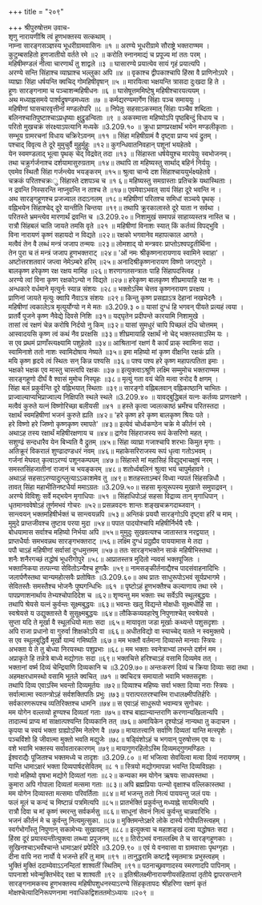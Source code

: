 +++
title = "२०९"

+++
श्रीपुरुषोत्तम उवाच-  
शृणु नारायणीश्रि त्वं हूणभक्तस्य सत्कथाम् ।  
नाम्ना सारङ्गसञ्ज्ञस्य भूधरीग्रामवासिनः ॥१ ॥
अरण्ये भूधरीग्रामे सौराष्ट्रे भक्तराण्मम ।  
कुटुम्बसहितो हूणजातीयो वर्तते रमे ॥२ ॥
करोति स्नानमाद्यं च प्रपूज्य मां ततः परम् ।  
महिषीमण्डलं नीत्वा चारणार्थं तु शाद्वले ॥३ ॥
घासारण्ये प्रयात्येव सायं गृहं प्रयात्यपि ।  
अरण्ये सन्ति सिंहाश्च व्याघ्राश्च भल्लुका अपि ॥४ ॥
वृकाश्च द्वीपकाश्चापि हिंस्रा वै प्राणिनोऽपरे ।  
व्याघ्राः सिंहा धर्षयन्ति क्वचिद् गोमहिषीवृषान् ॥५ ॥
मारयित्वा भक्षयन्ति त्रासदा दुःखदा हि ते ।  
हूणः सारङ्गनामा च पञ्चाशन्महिषीधनः ॥६ ॥
घासेषूत्तममिष्टेषु महिषीश्चारयत्ययम् ।  
अथ मध्याह्नसमये पार्श्वद्रुषण्डमध्यतः ॥७ ॥
कर्मद्यरण्यमार्गेण सिंहाः पञ्च समाययुः ।  
महिषीणां घासचारवृत्तीनां मण्डलोपरि ॥८ ॥
निपेतुः सहसाऽकस्मात् सिंहाः पञ्चैव शब्दिताः ।  
बलिनश्चातिपुष्टाश्चाऽप्रधृष्याः क्षुद्रुडन्विताः ॥९ ॥
अकस्मात्ता महिष्योऽपि पृष्ठबिन्दुं विधाय च ।  
परितो मुखचक्रं संरक्ष्याऽपत्यानि मध्यके ॥3.209.१० ॥
क्रुधा प्राणप्ररक्षार्थं भयेन मण्डलीकृताः ।  
सम्भूय ग्रामरचनां विधाय चक्रिरेऽवनम् ॥११ ॥
सिंहा महिषीग्रामं वै दृष्ट्वा प्राप्य भयं द्रुतम् ।  
पश्चाद् विवृत्य ते दूरे मुमुचुर्वै मुहुर्मुहुः ॥१२॥
कुगन्धिवातनिवहान् पशूनां भयहेतवे ।  
येन स्वमण्डलाद् भूत्वा पृथक् चेद् विद्रवेत् तदा ॥१३ ॥
सिंहास्ता धर्षयेयुश्च मारयेयुः स्वभोजनम्।  
तथा चक्रुर्गर्जनाश्च दर्शयामासुरुग्रताम् ॥१४॥
तथापि ता महिष्यस्तु सार्थाद् बहिर्न निर्ययुः ।  
एवमेव स्थितौ सिंहा गर्जन्त्येव भयङ्करम् ॥१५॥
श्रुत्वा चान्ये दश सिंहाश्चाययुर्भक्ष्यहेतवे ।  
चक्रकं परितश्चक्रःु सिंहास्ते दशपञ्च च ॥१ ६॥
महिष्यस्तु समग्रास्ताः प्रतिचक्रे यथास्थिताः ।  
न द्रवन्ति निस्सरन्ति नाप्नुवन्ति न ताश्च ते ॥१७॥
एवमेवाऽभवत् सायं सिंहा दूरे भवन्ति न ।  
अथ सारङ्गहूणश्च प्रजज्वाल तदाऽनलम् ॥१८॥
महिषीणां परितश्च समिधां सञ्चये पृथक् ।  
वह्निभयेन सिंहाश्चेद् दूरे यान्तीति चिन्तया ॥१९॥
तथापि क्रूरकालास्ते दूरे याता न सर्वथा ।  
परितस्ते भ्रमन्त्येव मारणार्थं द्रवन्ति च ॥3.209.२०॥
निशामुखं समापन्नं साहाय्यस्तत्र नास्ति च ।  
रात्रौ सिंहबलं चाति जायते तमसि वृते ॥२१ ॥
महिषीणां विनाशः स्यात् किं कर्तव्यं विपद्भुवि ।  
विना नारायणं कृष्णं सहायदो न विद्यते ॥२२॥
रक्षको भगवानेव महापत्काल आगते ।  
मत्वैवं तेन वै लब्धं मन्त्रं जजाप तन्मयः ॥२३॥
लोमशाद् यो मन्त्रवरः प्राप्तोऽश्वपट्टतीर्थिना ।  
तेन पुरा च तं मन्त्रं जजाप हूणभक्तराट् ॥२४॥
'ओं नमः श्रीकृष्णनारायणाय स्वामिने स्वाहा' ।  
अष्टोत्तरशतवारं जप्त्वा नेमेऽम्बरे हरिम् ॥२५॥
अनादिश्रीकृष्णनारायण विष्णो जगद्गुरो ।  
बालकृष्ण हरेकृष्ण रक्ष रक्षय मामिह ॥२६॥
शरणागतसन्त्रातः पाहि सिंहापदस्त्विह ।  
अरण्ये त्वां विना कृष्ण रक्षकोऽन्यो न विद्यते ॥२७॥
हरेकृष्ण बालकृष्ण शीघ्रमायाहि रक्ष नः ।  
अन्धकारे वर्धमाने मृत्युर्नः स्यान्न संशयः ॥२८॥
भक्तोऽस्मि चेत्तव कृष्णनरायण प्ररक्षय ।  
प्राणिनां जायते मृत्युः क्वापि नैवाऽत्र संशयः ॥२९॥
किन्तु कृष्ण प्रसह्याऽत्र देहानां नखभेदनैः ।  
महिषीणां त्वकालेऽत्र मृत्युर्योग्यो न मे मतः ॥3.209.३ ०॥
यासां दुग्धं हि भगवन् पीयते प्रत्यहं त्वया ।  
प्रातर्वै पूजने कृष्ण नैवेद्ये दिवसे निशि ॥३१॥
यद्घृतेन प्रदीपन्ते कारयामि निशामुखे ।  
तासां त्वं रक्षणं चेन्न करोषि निर्दयो नु किम् ॥३२॥
यासां सुमधुरं चापि पिच्छलं दधि चोत्तमम् ।  
आस्वादयसि कृष्ण त्वं कथं नैव प्ररक्षसि ॥३३॥
शीघ्रमायाहि रक्षार्थं नो चेद् भक्तस्तवाऽस्मि यः ।  
स एव प्रथमं प्राणाँस्त्यक्ष्यामि पशुहेतवे ॥३४॥
आश्रितानां रक्षणं वै कार्यं प्राक् स्वामिना सदा ।  
स्वामिनाशे ततो नाशः स्वामिदोषाय नेष्यते ॥३५॥
इमा महिष्यो मां कृष्ण वीक्षन्ति रक्षकं प्रति ।  
मयि कृष्ण हृदये त्वं स्थितः सन् किन्न पश्यसि ॥३६॥
पश्य पश्य हरे कृष्ण महापत्पतिता इमाः ।  
भक्षको भक्षक एव मास्तु चास्त्वपि रक्षकः ॥३७॥
इत्युक्त्वाऽश्रूणि लक्ष्मि सम्मुमोच भक्तराण्मम ।  
सारङ्गहूणो दीर्घं वै श्वासं मुमोच निस्पृहः ॥३८॥
मृत्युं गता वयं चेति मत्वा रुरोद वै क्षणम् ।  
सिंहा बलं प्रकुर्वन्ति दूरे वह्निभयात् स्थिताः ॥३९॥
सारङ्गो वह्निबलवान् वह्निकाष्ठानि चाभितः ।  
प्राज्वाल्याप्यभिप्राज्वाल्य निक्षिपति स्थले स्थले ॥3.209.४० ॥
यावद्बुद्धिबलं यत्नः कर्तव्यः प्राणरक्षणे ।  
मत्वैवं कुरुते यत्नं विष्णोरिच्छा बलीयसी ॥४१ ॥
हस्ते कृत्वा ज्वलत्काष्ठं भ्रमँश्च परितस्तदा ।  
रक्षार्थं स्वमहिषीणां भजनं कुरुते ह्यति ॥४२॥
'हरे कृष्ण हरे कृष्ण बालकृष्ण श्रियः पते ।  
हरे विष्णो हरे जिष्णो कृष्णकृष्ण रमापते' ॥४३॥
इत्येवं चोर्ध्वकण्ठेन चक्रे मे कीर्तनं रमे ।  
अथाऽह तस्य रक्षार्थं महिषीरक्षणाय च ॥४४॥
द्रागेव सिंहराजस्य रूपं केसरिणो महत् ।  
सशुण्ढं सन्दधारैव येन बिभ्यति वै द्रुतम् ॥४५॥
सिंहा व्याघ्रा गजाश्चापि शरभाः किमुत मृगाः ।  
अतिक्रूरं विकरालं शुण्ढादण्डधरं नवम् ॥४६॥
महाकेसरिराजस्य रूपं धृत्वा गतोऽभवम् ।  
गर्जनां मेघवत् कृत्वाऽरण्यं पशूनकम्पयम् ॥४७॥
सिंहास्ते मां महासिहं विद्युद्भाचक्षुषं नरम् ।  
समस्तसिंहजातीनां राजानं च भयङ्करम् ॥४८॥
शतोर्ध्वबलिनं श्रुत्वा भयं चापुर्महावने ।  
अथाऽहं सहसाऽरण्यादुत्प्लुत्याऽऽकाशमेव तु ॥४९॥
शतहस्ताऽम्बरं विध्वा न्यपतं सिंहसन्निधौ ।  
तावत् सिंहा महाभीतिनष्टधैर्या ममाऽग्रतः ॥3.209.५०॥
सहसा मृत्युरूपस्य मुखात्ते समुपाद्रवन् ।  
अरण्ये विविशुः सर्वे मद्भयेन मृगाधिपाः ॥५१ ॥
सिंहाधिपोऽहं सहसा विद्राव्य तान् मृगाधिपान् ।  
धृतमानववेषोऽहं तूर्णमभवं गोचरः ॥५२॥
प्रसन्नवदनः शान्तः शङ्खचक्रगदाब्जवान् ।  
सान्त्वयन् भक्तमहिषीर्भक्तं च सान्त्वयन्नपि ॥५३॥
अन्तिकं प्रययौ सारङ्गोऽपि दृष्ट्वा हरिं च माम् ।  
मुमुदे प्राप्तजीवश्च तुष्टाव परया मुदा ॥५४॥
पपात पादयोश्चापि महिषीर्निर्भयै रवैः ।  
बोधयामास सर्वाश्च महिष्यो निर्भया अपि ॥५५॥
मुमुदुः सुखवत्यश्च जातास्तत्र नरद्वयात् ।  
प्राप्तधैर्याः समभवन्नथ सारङ्गभक्तराट् ॥५६॥
लक्ष्मि दुग्धं प्रदुह्यैव पाययामास मे तदा ।  
पपौ चाऽहं महिषीणां सर्वासां दुग्धमुत्तमम् ॥५७॥
ततः सारङ्गभक्तेन साकं महिषीभिस्तथा ।  
शनैः शनैरगच्छं तद्धोषं भूधरीगोपुरे ॥५८॥
आप्रातस्तत्र मुदितो न्यवसं भक्तपूजितः ।  
भक्तानिकया तत्पत्न्या सेवितोऽन्यैश्च हूणकैः ॥५९॥
नामसङ्कीर्तनाद्यैश्च पादसंवाहनादिभिः ।  
जलार्पणैस्तथा चान्यमहोत्सवैः प्रतोषितः ॥3.209.६०॥
अथ प्रातः साधुरूपोऽभवं सूर्यप्रभागमे ।  
सेवितस्तैः समस्तैश्च भोजनैः पुष्पगन्धिभिः ॥६१ ॥
पृष्टोऽहं हूणभक्तैश्च कल्याणाय तथा रमे ।  
पापप्रणाशनार्थाय तेभ्यश्चोपादिदेश च ॥६२॥
शृण्वन्तु मम भक्ताः स्थ सर्वेऽपि स्थूलबुद्धयः ।  
तथापि श्रेयसे यत्नं कुर्वन्तः सूक्ष्मबुद्धयः ॥६३॥
भवन्तः खलु विद्यन्ते मोक्षधीः सूक्ष्मधीर्हि सा ।  
स्वश्रेयसे य उद्युक्तास्ते वै सुसूक्ष्मबुद्धयः ॥६४॥
लौकिकव्यवहारेषु निपुणाश्चेत् स्वश्रेयसे ।  
सुप्ता यदि ते मूर्खा वै स्थूलधियो मताः सदा ॥६५॥
मायावृता जडा मूर्खाः कथ्यन्ते पशुसदृशाः ।  
अपि राजा प्रधानो वा गुरुर्वा शिक्षकोऽपि वा ॥६६॥
अधीतविद्यो वा स्याच्चेद् यतते न स्वमुक्तये ।  
स एव स्थूलबुद्धिर्वै मूर्खो याम्यं गमिष्यति ॥६७॥
मम भक्तौ वर्तमाना दिव्यास्ते मानवाः स्त्रियः ।  
अभक्ता ये ते तु बोध्या निरयस्थाः पशुप्रभाः ॥६८॥
मम भक्ताः स्वनेत्राभ्यां लभन्ते दर्शनं मम ।  
अप्राकृते हि तन्नेत्रे बाध्ये मद्योगतः सदा ॥६९॥
भक्तचित्ते हरिश्चाऽहं वसामि दिव्यमेव तत् ।  
भक्तानां वर्ष्म दिव्यं चेन्द्रियाणि दिव्यकानि च ॥3.209.७०॥
अन्तःकरणं दिव्यं च क्रिया दिव्याः सदा तथा ।  
अहमक्षरधामस्थो वसामि भूतले क्वचित् ॥७१ ॥
क्वचिदत्र समायातो भवामि भक्तसदृशः ।  
तथापि दिव्य एवाऽस्मि भवन्तो दिव्यमूर्तयः ॥७२॥
दिव्याश्च महिष्यः सर्वा भक्ता दिव्या नराः स्त्रियः ।  
सर्वात्मात्मा स्वतन्त्रोऽहं सर्वशक्तिपतिः प्रभुः ॥७३॥
परात्परतरश्चास्मि राधालक्ष्मीपतिर्हरिः ।  
सर्वकारणरूपश्च व्यतिरिक्तश्च धामनि ॥७४॥
स एवाऽहं साधुरूपो भवाम्यत्र सुगोचरः ।  
मम योगेन वल्लव्यो हूण्यश्च दिव्यतां गताः ॥७५॥
वश्च बाह्यान्यान्तराणि करणान्यखिलान्यपि ।  
तादात्म्यं प्राप्य मां साक्षात्पश्यन्ति दिव्यकानि तत् ॥७६॥
अमायिकेन दृश्योऽहं नान्यथा तु कदाचन ।  
कृपया च स्वयं भक्ता ग्राह्योऽस्मि नेतरेण वै ॥७७॥
मायातत्त्वानि सर्वाणि दिव्यतां यान्ति मत्स्पृशेः ।  
पञ्चविंशो हि जीवात्मा मुक्तो भवति मद्युजेः ॥७८॥
षड्विंशोऽहं च भगवान् पुरुषोत्तम एव यः ।  
वशे भवामि भक्तस्य सर्वावतारकारणम् ॥७९॥
मायागुणरहितोऽस्मि दिव्यमद्गुणमण्डितः ।  
ईश्वराद्यैः पूजितश्च भक्तमध्ये च तादृशः ॥3.209.८० ॥
मां भजित्वा सेवयित्वा मत्वा दिव्यं नरायणम् ।  
यान्ति धामाऽक्षरं भक्ता दिव्यपार्षदसेवितम् ॥८ १॥
स्त्रियो मद्योगमापन्ना भवन्ति दिव्यविग्रहाः ।  
गावो महिष्यो वृषभा मद्योगे दिव्यतां गताः ॥८२॥
कन्यका मम योगेन ऋषयः साधवस्तथा ।  
कुमारा अपि गोपाला दिव्यतां मत्समा गताः ॥८३॥
अपि ब्रह्मप्रियाः पत्न्यो वृक्षाश्च वल्लिकास्तथा ।  
मम योगेन दिव्यास्ता मत्समाः परिवर्तिताः ॥८४॥
मां भजन्तु ततो नित्यं पाययन्तु जलं पयः ।  
फलं मूलं च कन्दं च मिष्टान्नं पत्रमित्यपि ॥८५॥
प्रातर्भक्तिं प्रकुर्वन्तु मध्याह्ने सायमित्यपि ।  
रात्रौ दिवा च मां कृष्णं स्मरन्तु सर्वकर्मसु ॥८६॥
साधूनां सेवनं नित्यं कुर्वन्तु चान्नवारिभिः ।  
भजनं कीर्तनं मे च कुर्वन्तु नित्यमुत्सुका. ॥८७॥
मुक्तिमन्तेऽक्षरे लोके दास्ये गोपीपतिस्त्वहम् ।  
स्वर्गभोगाँस्तु निपुणान् सकामेभ्यः सुखावहान् ॥८८॥
इत्युक्त्वा च महाशङ्खं दत्वा यद्धोषतः सदा ।  
हिंस्रा दूरं प्रयास्यन्तीत्युक्त्वा लब्ध्वा प्रपूजनम् ॥८९॥
तिरोऽभवं वनाल्लक्ष्मि ते च सारङ्गहूणकाः ।  
सुखिनश्चाऽभवँश्चान्ते धामाऽक्षरं प्रपेदिरे ॥3.209.९० ॥
एवं ये वनवासा वा ग्रामवासाः पृथग्गृहाः ।  
दीना वापि नरा नार्यो ये भजन्ते हरिं तु माम् ॥९१ ॥
तानुद्धरामि कष्टाद्वै स्मृतमात्रः प्रभुस्त्वहम् ।  
भुक्तिं मुक्तिं ददाम्येवाऽऽनन्दितां शाश्वतीं स्थितिम् ॥९१॥
पठनाच्छ्रवणादस्य स्मरणादपि पापिनाम् ।  
पापनाशो भवेन्मुक्तिर्भवेद् रक्षा च शाश्वती ॥९२ ॥
इतिश्रीलक्ष्मीनारायणीयसंहितायां तृतीये द्वापरसन्ताने सारङ्गनामकस्य हूणभक्तस्य महिषीपशुधनस्याऽरण्ये सिंहकृतापदः श्रीहरिणा रक्षणं कृतं मोक्षश्चेत्यादिनिरूपणनामा नवाधिकद्विशततमोऽध्यायः ॥२०९ ॥
    
